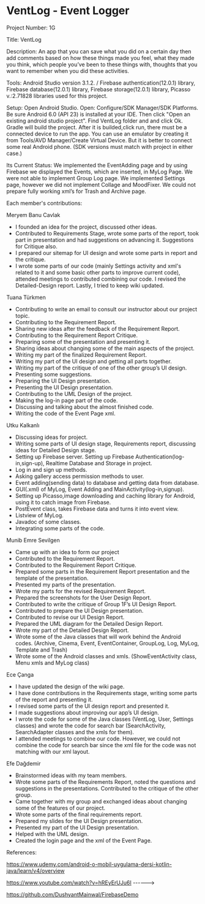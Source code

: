 # VentLog - Event Logger

Project Number: 1G

Title: VentLog

Description: An app that you can save what you did on a certain day then add comments based on how these things made you feel, what they made you think, which people you’ve been to these things with, thoughts that you want to remember when you did these activities.

Tools: Android Studio version 3.1.2. / Firebase authentication(12.0.1) library, Firebase database(12.0.1) library, Firebase storage(12.0.1) library, Picasso v.:2.71828 libraries used for this project.

Setup: Open Android Studio. Open: Configure/SDK Manager/SDK Platforms. Be sure Android 6.0 (API 23) is installed at your IDE.
Then click "Open an existing android studio project". Find VentLog folder and and click Ok. Gradle will build the project. After it is builded,click run, there must
be a connected device to run the app. You can use an emulator by creating it from Tools/AVD Manager/Create Virtual Device. But it is better to connect some real Android phone.
(SDK versions must match with project in either case.) 

Its Current Status: We implemented the EventAdding page and by using Firebase we displayed the Events, which are inserted, in MyLog Page. We were not able to implement Group Log page. We implemented Settings page, however we did not implement Collage and MoodFixer. We could not prepare fully working xml’s for Trash and Archive page.

Each member's contributions:

Meryem Banu Cavlak
- I founded an idea for the project, discussed other ideas.
- Contributed to Requirements Stage, wrote some parts of the report, took part in presentation and had suggestions on advancing it. Suggestions for Critique also.
- I prepared our sitemap for UI design and wrote some parts in report and the critique.
- I wrote some parts of our code (mainly Settings activity and xml's related to it and some basic other parts to improve current code), attended meetings to contributed combining our code. I revised the Detailed-Design report. Lastly, I tried to keep wiki updated.

Tuana Türkmen
- Contributing to write an email to consult our instructor about our project topic.
- Contributing to the Requirement Report.
- Sharing new ideas after the feedback of the Requirement Report.
- Contributing to the Requirement Report Critique.
- Preparing some of the presentation and presenting it.
- Sharing ideas about changing some of the main aspects of the project.
- Writing my part of the finalized Requirement Report.
- Writing my part of the UI design and getting all parts together.
- Writing my part of the critique of one of the other group’s UI design.
- Presenting some suggestions.
- Preparing the UI Design presentation.
- Presenting the UI Design presentation.
- Contributing to the UML Design of the project.
- Making the log-in page part of the code.
- Discussing and talking about the almost finished code.
- Writing the code of the Event Page xml.

Utku Kalkanlı
- Discussing ideas for project.
- Writing some parts of UI design stage, Requirements report, discussing ideas for Detailed Design stage.
- Setting up Firebase server. Setting up Firebase Authentication(log-in,sign-up), Realtime Database and Storage in project.
- Log in and sign up methods.
- Asking gallery access permission methods to user.
- Event adding(sending data) to database and getting data from database.
- GUI(.xml) of MyLog, Event Adding and MainActivity(log-in,signup).
- Setting up Picasso,image downloading and caching library for Android, using it to catch image from Firebase.
- PostEvent class, takes Firebase data and turns it into event view.
- Listview of MyLog.
- Javadoc of some classes.
- Integrating some parts of the code. 

Munib Emre Sevilgen
- Came up with an idea to form our project
- Contributed to the Requirement Report.
- Contributed to the Requirement Report Critique.
- Prepared some parts in the Requirement Report presentation and the template of the presentation.
- Presented my parts of the presentation.
- Wrote my parts for the revised Requirement Report.
- Prepared the screenshots for the User Design Report.
- Contributed to write the critique of Group 1F’s UI Design Report.
- Contributed to prepare the UI Design presentation.
- Contributed to revise our UI Design Report.
- Prepared the UML diagram for the Detailed Design Report.
- Wrote my part of the Detailed Design Report.
- Wrote some of the Java classes that will work behind the Android codes. (Archive, Cinema, Event, EventContainer, GroupLog, Log, MyLog, Template and Trash)
- Wrote some of the Android classes and xmls. (ShowEventActivity class, Menu xmls and MyLog class)

Ece Çanga
- I have updated the design of the wiki page.
- I have done contributions in the Requirements stage, writing some parts of the report and presenting it.
- I revised some parts of the UI design report and presented it.
- I made suggestions about improving our app’s UI design.
- I wrote the code for some of the Java classes (VentLog, User, Settings classes) and wrote the code for search bar (SearchActivity, SearchAdapter classes and the xmls for them).
- I attended meetings to combine our code. However, we could not combine the code for search bar since the xml file for the code was not matching with our xml layout.

Efe Dağdemir
- Brainstormed ideas with my team members.
- Wrote some parts of the Requirements Report,  noted the questions and suggestions in the presentations. Contributed to the critique of the other group.
- Came together with my group and exchanged ideas about changing some of the features of our project.
- Wrote some parts of the final requirements report.
- Prepared my slides for the UI Design presentation.
- Presented my part of the UI Design presentation.
- Helped with the UML design.
- Created the login page and the xml of the Event Page.

References:

https://www.udemy.com/android-o-mobil-uygulama-dersi-kotlin-java/learn/v4/overview

https://www.youtube.com/watch?v=hREyErUJu6I  ------> 

https://github.com/DushyantMainwal/FirebaseDemo

